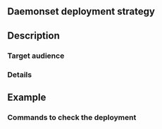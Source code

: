 ## Daemonset deployment strategy

## Description

### Target audience


### Details


## Example



### Commands to check the deployment








